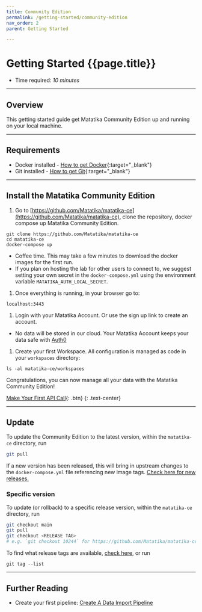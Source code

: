 ```yaml
---
title: Community Edition
permalink: /getting-started/community-edition
nav_order: 2
parent: Getting Started

---
```


# Getting Started {{page.title}}

- Time required: *10 minutes*

---

## Overview

This getting started guide get Matatika Community Edition up and running on your local machine.

---

## Requirements

- Docker installed - [How to get Docker](https://docs.docker.com/get-docker/){:target="_blank"}
- Git installed - [How to get Git](https://github.com/git-guides/install-git){:target="_blank"}

---

## Install the Matatika Community Edition

1. Go to [https://github.com/Matatika/matatika-ce](https://github.com/Matatika/matatika-ce), clone the repository, docker compose up Matatika Community Edition.
```terminal
git clone https://github.com/Matatika/matatika-ce
cd matatika-ce
docker-compose up
```
- Coffee time.  This may take a few minutes to download the docker images for the first run.
- If you plan on hosting the lab for other users to connect to, we suggest setting your own secret in the `docker-compose.yml` using the environment variable `MATATIKA_AUTH_LOCAL_SECRET`.
1. Once everything is running, in your browser go to:
```
localhost:3443
```
1. Login with your Matatika Account. Or use the sign up link to create an account.
- No data will be stored in our cloud.  Your Matatika Account keeps your data safe with [Auth0](https://auth0.com/)
1. Create your first Workspace.  All configuration is managed as code in your `workspaces` directory:
```
ls -al matatika-ce/workspaces
```

Congratulations, you can now manage all your data with the Matatika Community Edition!

[Make Your First API Call]({{site.baseurl}}/how-to-guides/use-the-matatika-api/making-your-first-api-call){: .btn}
{: .text-center}

---

## Update
To update the Community Edition to the latest version, within the `matatika-ce` directory, run

```sh
git pull
```

If a new version has been released, this will bring in upstream changes to the `docker-compose.yml` file referencing new image tags. [Check here for new releases.](https://github.com/Matatika/matatika-ce/releases)

### Specific version
To update (or rollback) to a specific release version, within the `matatika-ce` directory, run

```sh
git checkout main
git pull
git checkout <RELEASE TAG>
# e.g. `git checkout 10244` for https://github.com/Matatika/matatika-ce/releases/tag/10244
```

To find what release tags are available, [check here](https://github.com/Matatika/matatika-ce/tags), or run

```
git tag --list
```

---

## Further Reading

- Create your first pipeline: [Create A Data Import Pipeline]({{site.baseurl}}/how-to-guides/import-data/create-a-data-import-pipeline)
